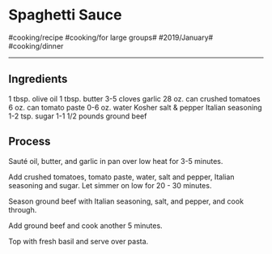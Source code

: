 # Spaghetti Sauce
#cooking/recipe #cooking/for large groups# #2019/January# #cooking/dinner
- - - -
## Ingredients
1 tbsp. olive oil
1 tbsp. butter
3-5 cloves garlic
28 oz. can crushed tomatoes
6 oz. can tomato paste
0-6 oz. water
Kosher salt & pepper
Italian seasoning
1-2 tsp. sugar
1-1 1/2 pounds ground beef

## Process
Sauté oil, butter, and garlic in pan over low heat for 3-5 minutes.

Add crushed tomatoes, tomato paste, water, salt and pepper, Italian seasoning and sugar. Let simmer on low for 20 - 30 minutes.

Season ground beef with Italian seasoning, salt, and pepper, and cook through.

Add ground beef and cook another 5 minutes.

Top with fresh basil and serve over pasta.